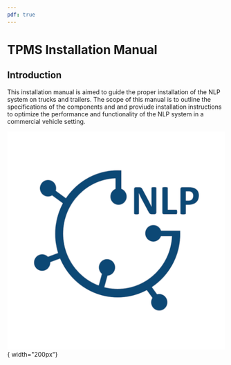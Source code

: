 ```yaml
---
pdf: true
---
```

<!-- markdownlint-disable no-inline-html -->

# TPMS Installation Manual

## Introduction

This installation manual is aimed to guide the proper installation of the NLP system on trucks and trailers. The scope of this manual is to outline the specifications of the components and and proviude installation instructions to optimize the performance and functionality of the NLP system in a commercial vehicle setting.

![App Screenshot](images/nlp_icon.png){ width="200px"}
